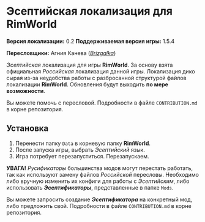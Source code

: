 # Эсептийская локализация для RimWorld
**Версия локализации:** 0.2
**Поддерживаемая версия игры:** 1.5.4

**Пересловщики:** Агния Канева (*[Brizgalka](https://github.com/brizgalka)*)

*Эсептийская* локализация для игры **RimWorld**. За основу взята официальная *Российская* локализация данной игры. Локализация дико сырая из-за неудобства работы с разбросанной структурой файлов локализации **RimWorld**. Обновления будут выходить **по мере возможности**.

Вы можете помочь с пересловой. Подробности в файле `CONTRIBUTION.md` в корне репозитория.

## Установка
1. Перенести папку `Data` в корневую папку **RimWorld**.
2. После запуска игры, выбрать *Эсептийский* язык.
3. Игра потребует перезапуститься. Перезапускаем.

**УВАГА!** *Русификаторы* большинства модов могут перестать работать, так как используют замену файлов *Российской* пересловы. Необходимо либо вручную изменить их конфиги для работы с *Эсептийским*, либо использовать ***Эсептификаторы***, представленные в папке `Mods`.

Вы можете запросить создание ***Эсептификатора*** на конкретный мод, либо предложить свой.
Подробности в файле `CONTRIBUTION.md` в корне репозитория.
